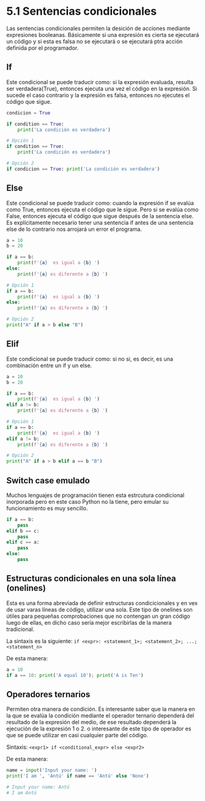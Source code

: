 # 5.1 Sentencias condicionales

Las sentencias condicionales permiten la desición de acciones mediante expresiones booleanas. Básicamente si una expresión es cierta se ejecutará un código y si esta es falsa no se ejecutará o se ejecutará ptra acción definida por el programador.

## If
Este condicional se puede traducir como: si la expresión evaluada, resulta ser verdadera(True), entonces ejecuta una vez el código en la expresión. Si sucede el caso contrario y la expresión es falsa, entonces no ejecutes el código que sigue.
```python
condicion = True

if condition == True:
    print('La condición es verdadera')

# Opción 1
if condition == True:
    print('La condición es verdadera')

# Opción 2
if condicion == True: print('La condición es verdadera')
```

## Else
Este condicional se puede traducir como: cuando la expresión if se evalúa como True, entonces ejecuta el código que le sigue. Pero si se evalúa como False, entonces ejecuta el código que sigue después de la sentencia else. Es explícitamente necesario tener una sentencia if antes de una sentencia else de lo contrario nos arrojará un error el programa.

```python
a = 10
b = 20

if a == b:
    print(f'{a}  es igual a {b} ')
else:
    print(f'{a} es diferente a {b} ')

# Opción 1
if a == b:
    print(f'{a}  es igual a {b} ')
else:
    print(f'{a} es diferente a {b} ')

# Opción 2
print("A" if a > b else "B")
```

## Elif
Este condicional se puede traducir como: si no si, es decir, es una combinación entre un if y un else.

```python
a = 10
b = 20

if a == b:
    print(f'{a}  es igual a {b} ')
elif a != b:
    print(f'{a} es diferente a {b} ')

# Opción 1
if a == b:
    print(f'{a}  es igual a {b} ')
elif a != b:
    print(f'{a} es diferente a {b} ')

# Opción 2
print("A" if a > b elif a == b "B")
```

## Switch case emulado

Muchos lenguajes de programación tienen esta estrcutura condicional inorporada pero en este caso Python no la tiene, pero emular su funcionamiento es muy sencillo.

```python
if a == b:
    pass
elif b == c:
    pass
elif c == a:
    pass
else:
    pass
```

## Estructuras condicionales en una sola línea (onelines)

Esta es una forma abreviada de definir estructuras condicicionales y en vex de usar varas líneas de código, utilizar una sola. Este tipo de onelines son útiles para pequeñas comprobaciones que no contengan un gran código luego de ellas, en dicho caso sería mejor escribirlas de la manera tradicional.

La sintaxis es la siguiente:
`if <expr>: <statement_1>; <statement_2>; ...; <statement_n>`

De esta manera:
```python
a = 10
if a == 10: print('A equal 10'); print('A is Ten')
```

## Operadores ternarios

Permiten otra manera de condición. Es interesante saber que la manera en la que se evalúa la condición mediante el operador ternario dependerá del resultado de la expresión del medio, de ese resultado dependerá la ejecución de la expresión 1 o 2. o interesante de este tipo de operador es que se puede utilizar en casi cualquier parte del código.

Sintaxis:
`<expr1> if <conditional_expr> else <expr2>`

De esta manera:
```python
name = input('Input your name: ')
print('I am ', 'Antú' if name == 'Antú' else 'None')

# Input your name: Antú
# I am Antú
```

